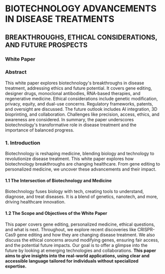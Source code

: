 # BIOTECHNOLOGY ADVANCEMENTS IN DISEASE TREATMENTS
## BREAKTHROUGHS, ETHICAL CONSIDERATIONS, AND FUTURE PROSPECTS
### White Paper

### Abstract
This white paper explores biotechnology's breakthroughs in disease treatment, addressing ethics and future potential. It covers gene editing, designer drugs, monoclonal antibodies, RNA-based therapies, and regenerative medicine. Ethical considerations include genetic modification, privacy, equity, and dual-use concerns. Regulatory frameworks, patents, and oversight are discussed. The future outlook includes AI integration, 3D bioprinting, and collaboration. Challenges like precision, access, ethics, and awareness are considered. In summary, the paper underscores biotechnology's transformative role in disease treatment and the importance of balanced progress.

### 1. Introduction
Biotechnology is reshaping medicine, blending biology and technology to revolutionize disease treatment. This white paper explores how biotechnology breakthroughs are changing healthcare. From gene editing to personalized medicine, we uncover these advancements and their impact.
#### 1.1	The Intersection of Biotechnology and Medicine
Biotechnology fuses biology with tech, creating tools to understand, diagnose, and treat diseases. It is a blend of genetics, nanotech, and more, driving healthcare innovation.
#### 1.2	The Scope and Objectives of the White Paper
This paper covers gene editing, personalized medicine, ethical questions, and what is next. Throughout, we explore recent discoveries like CRISPR-Cas9 gene editing and how they are changing disease treatment. We also discuss the ethical concerns around modifying genes, ensuring fair access, and the potential future impacts.
Our goal is to offer a glimpse into the future by looking at emerging technologies and collaborations.
**This paper aims to give insights into the real-world applications, using clear and accessible language tailored for individuals without specialized expertise.**

